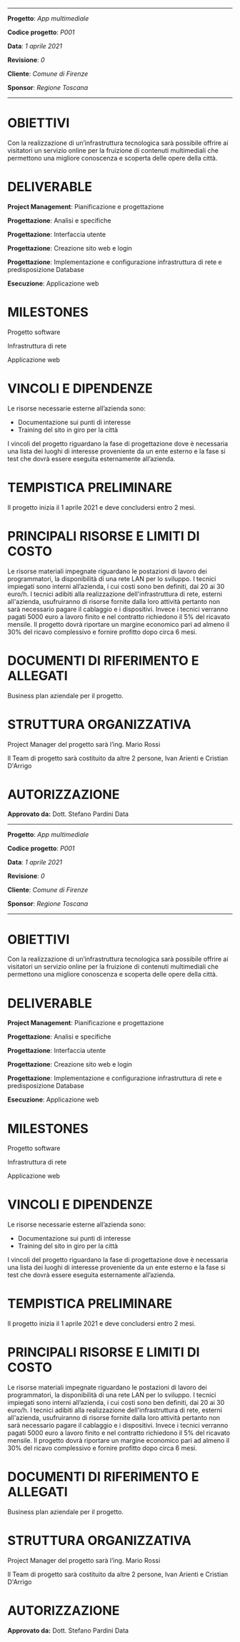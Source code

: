 ***
**Progetto**: _App multimediale_ 

**Codice progetto**: _P001_

**Data**: _1 aprile 2021_

**Revisione**: _0_

**Cliente**: _Comune di Firenze_

**Sponsor**: _Regione Toscana_
***
# **OBIETTIVI**
Con la realizzazione di un’infrastruttura tecnologica sarà possibile offrire ai visitatori un servizio online per la fruizione di contenuti
multimediali che permettono una migliore conoscenza e scoperta delle opere della città.

# **DELIVERABLE**
**Project Management**: Pianificazione e progettazione

**Progettazione**: Analisi e specifiche

**Progettazione**: Interfaccia utente

**Progettazione**: Creazione sito web e login

**Progettazione**: Implementazione e configurazione infrastruttura di rete e predisposizione Database

**Esecuzione**: Applicazione web 

# **MILESTONES**
Progetto software

Infrastruttura di rete

Applicazione web

# **VINCOLI E DIPENDENZE**
Le risorse necessarie esterne all’azienda sono:

* Documentazione sui punti di interesse
* Training del sito in giro per la città

I vincoli del progetto riguardano la fase di progettazione dove è necessaria una lista dei luoghi di interesse proveniente da un ente esterno e la fase si test che dovrà essere eseguita esternamente all’azienda.

# **TEMPISTICA PRELIMINARE**
Il progetto inizia il 1 aprile 2021 e deve concludersi entro 2 mesi.

# **PRINCIPALI RISORSE E LIMITI DI COSTO**
Le risorse materiali impegnate riguardano le postazioni di lavoro dei programmatori, la disponibilità di una rete LAN per lo sviluppo.
I tecnici impiegati sono interni all’azienda, i cui costi sono ben definiti, dai 20 ai 30 euro/h.
I tecnici adibiti alla realizzazione dell'infrastruttura di rete, esterni all'azienda, usufruiranno di risorse fornite dalla loro attività pertanto non sarà necessario pagare il cablaggio e i dispositivi. Invece i tecnici verranno pagati 5000 euro a lavoro finito e nel contratto richiedono il 5% del ricavato mensile.
Il progetto dovrà riportare un margine economico pari ad almeno il 30% del ricavo complessivo e fornire profitto dopo
circa 6 mesi.


# **DOCUMENTI DI RIFERIMENTO E ALLEGATI**

Business plan aziendale per il progetto.

# **STRUTTURA ORGANIZZATIVA**
Project Manager del progetto sarà l’ing. Mario Rossi

Il Team di progetto sarà costituito da altre 2 persone, Ivan Arienti e Cristian D'Arrigo

# **AUTORIZZAZIONE**
**Approvato da:** Dott. Stefano Pardini  Data 


***
**Progetto**: _App multimediale_ 

**Codice progetto**: _P001_

**Data**: _1 aprile 2021_

**Revisione**: _0_

**Cliente**: _Comune di Firenze_

**Sponsor**: _Regione Toscana_
***
# **OBIETTIVI**
Con la realizzazione di un’infrastruttura tecnologica sarà possibile offrire ai visitatori un servizio online per la fruizione di contenuti
multimediali che permettono una migliore conoscenza e scoperta delle opere della città.

# **DELIVERABLE**
**Project Management**: Pianificazione e progettazione

**Progettazione**: Analisi e specifiche

**Progettazione**: Interfaccia utente

**Progettazione**: Creazione sito web e login

**Progettazione**: Implementazione e configurazione infrastruttura di rete e predisposizione Database

**Esecuzione**: Applicazione web 

# **MILESTONES**
Progetto software

Infrastruttura di rete

Applicazione web

# **VINCOLI E DIPENDENZE**
Le risorse necessarie esterne all’azienda sono:

* Documentazione sui punti di interesse
* Training del sito in giro per la città

I vincoli del progetto riguardano la fase di progettazione dove è necessaria una lista dei luoghi di interesse proveniente da un ente esterno e la fase si test che dovrà essere eseguita esternamente all’azienda.

# **TEMPISTICA PRELIMINARE**
Il progetto inizia il 1 aprile 2021 e deve concludersi entro 2 mesi.

# **PRINCIPALI RISORSE E LIMITI DI COSTO**
Le risorse materiali impegnate riguardano le postazioni di lavoro dei programmatori, la disponibilità di una rete LAN per lo sviluppo.
I tecnici impiegati sono interni all’azienda, i cui costi sono ben definiti, dai 20 ai 30 euro/h.
I tecnici adibiti alla realizzazione dell'infrastruttura di rete, esterni all'azienda, usufruiranno di risorse fornite dalla loro attività pertanto non sarà necessario pagare il cablaggio e i dispositivi. Invece i tecnici verranno pagati 5000 euro a lavoro finito e nel contratto richiedono il 5% del ricavato mensile.
Il progetto dovrà riportare un margine economico pari ad almeno il 30% del ricavo complessivo e fornire profitto dopo
circa 6 mesi.


# **DOCUMENTI DI RIFERIMENTO E ALLEGATI**

Business plan aziendale per il progetto.

# **STRUTTURA ORGANIZZATIVA**
Project Manager del progetto sarà l’ing. Mario Rossi

Il Team di progetto sarà costituito da altre 2 persone, Ivan Arienti e Cristian D'Arrigo

# **AUTORIZZAZIONE**
**Approvato da:** Dott. Stefano Pardini  Data 
